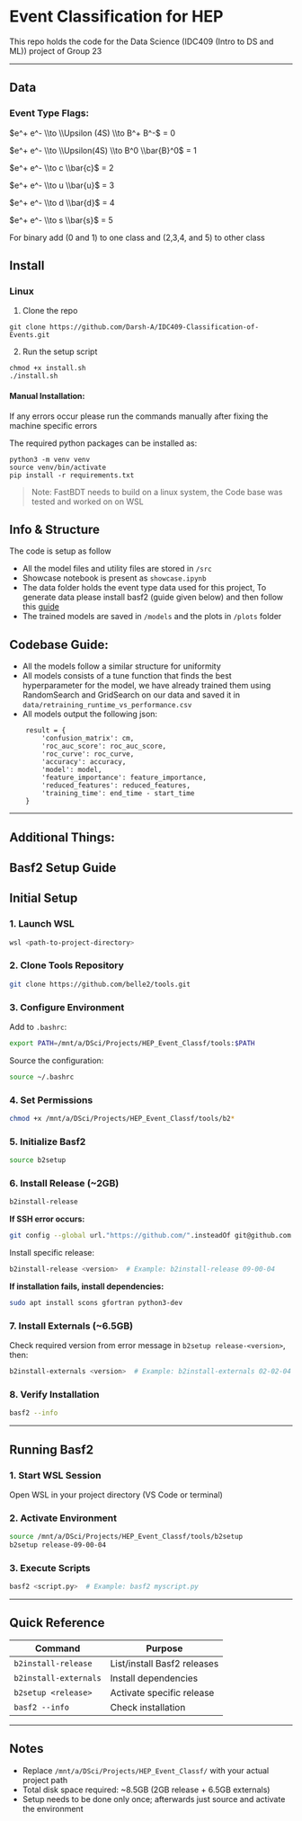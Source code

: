 # Event Classification for HEP

This repo holds the code for the Data Science (IDC409 (Intro to DS and ML)) project of Group 23 

-----------

## Data

### Event Type Flags:

$e^+ e^- \\to \\Upsilon (4S) \\to B^+ B^-$ = 0

$e^+ e^- \\to \\Upsilon(4S) \\to B^0 \\bar{B}^0$ = 1

$e^+ e^- \\to c \\bar{c}$ = 2

$e^+ e^- \\to u \\bar{u}$ = 3

$e^+ e^- \\to d \\bar{d}$ = 4

$e^+ e^- \\to s \\bar{s}$ = 5

For binary add (0 and 1) to one class and (2,3,4, and 5) to other class


## Install
### Linux
1. Clone the repo
```
git clone https://github.com/Darsh-A/IDC409-Classification-of-Events.git
```

2. Run the setup script
```
chmod +x install.sh
./install.sh
```

#### Manual Installation:
If any errors occur please run the commands manually after fixing the machine specific errors

The required python packages can be installed as:
```
python3 -m venv venv
source venv/bin/activate
pip install -r requirements.txt
```

> Note: FastBDT needs to build on a linux system, the Code base was tested and worked on on WSL


## Info & Structure
The code is setup as follow
- All the model files and utility files are stored in `/src`
- Showcase notebook is present as `showcase.ipynb`
- The data folder holds the event type data used for this project, To generate data please install basf2 (guide given below) and then follow this [guide](https://training.belle2.org/online_book/basf2/cs.html?utm_=)
- The trained models are saved in `/models` and the plots in `/plots` folder


## Codebase Guide:
- All the models follow a similar structure for uniformity
- All models consists of a tune function that finds the best hyperparameter for the model, we have already trained them using RandomSearch and GridSearch on our data and saved it in `data/retraining_runtime_vs_performance.csv`
- All models output the following json:
```
    result = {
        'confusion_matrix': cm,
        'roc_auc_score': roc_auc_score,
        'roc_curve': roc_curve,
        'accuracy': accuracy,
        'model': model,
        'feature_importance': feature_importance,
        'reduced_features': reduced_features,
        'training_time': end_time - start_time
    }
```


-----------------

## Additional Things:


## Basf2 Setup Guide

## Initial Setup

### 1. Launch WSL
```bash
wsl <path-to-project-directory>
```

### 2. Clone Tools Repository
```bash
git clone https://github.com/belle2/tools.git
```

### 3. Configure Environment
Add to `.bashrc`:
```bash
export PATH=/mnt/a/DSci/Projects/HEP_Event_Classf/tools:$PATH
```

Source the configuration:
```bash
source ~/.bashrc
```

### 4. Set Permissions
```bash
chmod +x /mnt/a/DSci/Projects/HEP_Event_Classf/tools/b2*
```

### 5. Initialize Basf2
```bash
source b2setup
```

### 6. Install Release (~2GB)
```bash
b2install-release
```

**If SSH error occurs:**
```bash
git config --global url."https://github.com/".insteadOf git@github.com:
```

Install specific release:
```bash
b2install-release <version>  # Example: b2install-release 09-00-04
```

**If installation fails, install dependencies:**
```bash
sudo apt install scons gfortran python3-dev
```

### 7. Install Externals (~6.5GB)
Check required version from error message in `b2setup release-<version>`, then:
```bash
b2install-externals <version>  # Example: b2install-externals 02-02-04
```

### 8. Verify Installation
```bash
basf2 --info
```

---

## Running Basf2

### 1. Start WSL Session
Open WSL in your project directory (VS Code or terminal)

### 2. Activate Environment
```bash
source /mnt/a/DSci/Projects/HEP_Event_Classf/tools/b2setup
b2setup release-09-00-04
```

### 3. Execute Scripts
```bash
basf2 <script.py>  # Example: basf2 myscript.py
```

---

## Quick Reference

| Command | Purpose |
|---------|---------|
| `b2install-release` | List/install Basf2 releases |
| `b2install-externals` | Install dependencies |
| `b2setup <release>` | Activate specific release |
| `basf2 --info` | Check installation |

---

## Notes
- Replace `/mnt/a/DSci/Projects/HEP_Event_Classf/` with your actual project path
- Total disk space required: ~8.5GB (2GB release + 6.5GB externals)
- Setup needs to be done only once; afterwards just source and activate the environment

